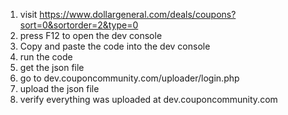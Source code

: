 1. visit https://www.dollargeneral.com/deals/coupons?sort=0&sortorder=2&type=0
2. press F12 to open the dev console
3. Copy and paste the code into the dev console
4. run the code
5. get the json file
6. go to dev.couponcommunity.com/uploader/login.php
7. upload the json file
8. verify everything was uploaded at dev.couponcommunity.com